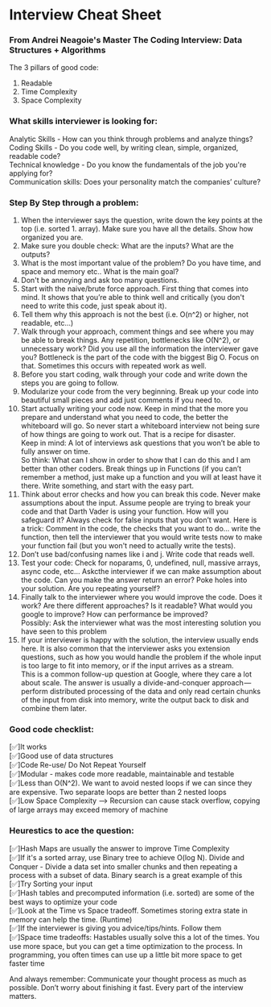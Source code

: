 # Interview Cheat Sheet
### From Andrei Neagoie's Master The Coding Interview: Data Structures + Algorithms  

The 3 pillars of good code:  
1. Readable  
2. Time Complexity  
3. Space Complexity  

### What skills interviewer is looking for:  
Analytic Skills - How can you think through problems and analyze things?  
Coding Skills - Do you code well, by writing clean, simple, organized, readable code?  
Technical knowledge - Do you know the fundamentals of the job you're applying for?  
Communication skills: Does your personality match the companies’ culture?  

### Step By Step through a problem:
1. When the interviewer says the question, write down the key points at the top (i.e. sorted 1.
array). Make sure you have all the details. Show how organized you are.  
2. Make sure you double check: What are the inputs? What are the outputs?  
3. What is the most important value of the problem? Do you have time, and space and memory etc.. What is the main goal?  
4. Don't be annoying and ask too many questions.  
5. Start with the naive/brute force approach. First thing that comes into mind. It shows that you’re able to think well and critically (you don't need to write this code, just speak about it).  
6. Tell them why this approach is not the best (i.e. O(n^2) or higher, not readable, etc...)  
7. Walk through your approach, comment things and see where you may be able to break things. Any repetition, bottlenecks like O(N^2), or unnecessary work? Did you use all the information
the interviewer gave you? Bottleneck is the part of the code with the biggest Big O. Focus on
that. Sometimes this occurs with repeated work as well.
8. Before you start coding, walk through your code and write down the steps you are going to follow.  
9. Modularize your code from the very beginning. Break up your code into beautiful small pieces and add just comments if you need to.
10. Start actually writing your code now. Keep in mind that the more you prepare and understand what you need to code, the better the whiteboard will go. So never start a whiteboard interview not being sure of how things are going to work out. That is a recipe for disaster.  
Keep in mind: A lot of interviews ask questions that you won’t be able to fully answer on time.  
So think: What can I show in order to show that I can do this and I am better than other coders. Break things up in Functions (if you can’t remember a method, just make up a function and you will at least have it there. Write something, and start with the easy part. 
11. Think about error checks and how you can break this code. Never make assumptions about the input. Assume people are trying to break your code and that Darth Vader is using your function. How will you safeguard it? Always check for false inputs that you don’t want. Here is a trick: Comment in the code, the checks that you want to do… write the function, then tell the interviewer that you would write tests now to make your function fail (but you won't need to
actually write the tests).
12. Don’t use bad/confusing names like i and j. Write code that reads well.  
13. Test your code: Check for noparams, 0, undefined, null, massive arrays, async code, etc… Askcthe interviewer if we can make assumption about the code. Can you make the answer return an error? Poke holes into your solution. Are you repeating yourself?
14. Finally talk to the interviewer where you would improve the code. Does it work? Are there different approaches? Is it readable? What would you google to improve? How can performance be improved?  
Possibly: Ask the interviewer what was the most interesting solution you have seen to this problem
15. If your interviewer is happy with the solution, the interview usually ends here. It is also
common that the interviewer asks you extension questions, such as how you would handle the
problem if the whole input is too large to fit into memory, or if the input arrives as a stream.  
This is a common follow-up question at Google, where they care a lot about scale. The answer
is usually a divide-and-conquer approach — perform distributed processing of the data and only
read certain chunks of the input from disk into memory, write the output back to disk and
combine them later.

### Good code checklist:
[✅]It works  
[✅]Good use of data structures  
[✅]Code Re-use/ Do Not Repeat Yourself  
[✅]Modular - makes code more readable, maintainable and testable  
[✅]Less than O(N^2). We want to avoid nested loops if we can since they are expensive. Two
separate loops are better than 2 nested loops  
[✅]Low Space Complexity --> Recursion can cause stack overflow, copying of large arrays may
exceed memory of machine 

### Heurestics to ace the question:
[✅]Hash Maps are usually the answer to improve Time Complexity  
[✅]If it's a sorted array, use Binary tree to achieve O(log N). Divide and Conquer - Divide a data set into smaller chunks and then repeating a process with a subset of data. Binary search is a great
example of this  
[✅]Try Sorting your input  
[✅]Hash tables and precomputed information (i.e. sorted) are some of the best ways to optimize your
code  
[✅]Look at the Time vs Space tradeoff. Sometimes storing extra state in memory can help the time.
(Runtime)  
[✅]If the interviewer is giving you advice/tips/hints. Follow them  
[✅]Space time tradeoffs: Hastables usually solve this a lot of the times. You use more space, but you
can get a time optimization to the process. In programming, you often times can use up a little bit
more space to get faster time

And always remember: Communicate your thought process as much as possible. Don’t worry about
finishing it fast. Every part of the interview matters.